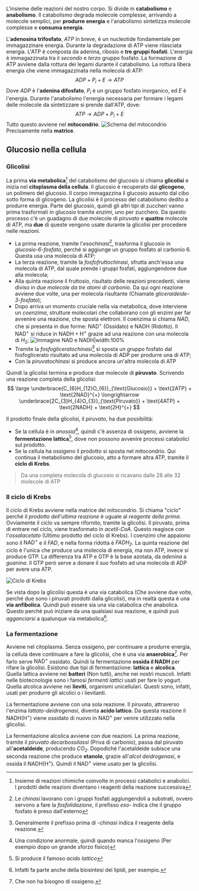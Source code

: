 L'insieme delle reazioni del nostro corpo. Si divide in **catabolismo** e **anabolismo**.
Il catabolismo degrada molecole complesse, arrivando a molecole semplici, per **produrre energia** e l'anabolismo sintetizza molecole complesse e **consuma energia**.

L'**adenosina trifosfato**, *ATP* in breve, è un nucleotide fondamentale per immagazzinare energia. Durante la degradazione di ATP viene rilasciata energia.
L'ATP è composta da adenina, ribosio e **tre gruppi fosfati**. L'energia è immagazzinata tra il *secondo* e *terzo* gruppo fosfato.
La formazione di ATP avviene dalla rottura dei legami durante il catabolismo. La rottura libera  energia che viene immagazzinata nella molecola di ATP:
$$
ADP+P_{i}+E \rightarrow ATP
$$
Dove *ADP* è l'**adenina difosfato**, $P_{i}$ è un gruppo fosfato inorganico, ed $E$ è l'energia.
Durante l'anabolismo l'energia necessaria per formare i legami delle molecole da sintetizzare si prende dall'ATP, dove:
$$
ATP \rightarrow ADP+P_{i}+E
$$
Tutto questo avviene nel **mitocondrio**.
![Schema del mitocondrio](https://promedtest.it/wp-content/uploads/2022/07/MITO.png)
Precisamente nella **matrice**.

## Glucosio nella cellula

### Glicolisi
La prima **via metabolica**[^1] del catabolismo del glucosio si chiama **glicolisi** e inizia nel **citoplasma della cellula**. Il glucosio è recuperato dal **glicogeno**, un polimero del glucosio. Il corpo immagazzina il glucosio assunto dal cibo sotto forma di glicogeno. 
La glicolisi è il processo del catabolismo dedito a produrre energia. Parte del glucosio, quindi gli altri tipi di zuccheri vanno prima trasformati in glucosio tramite *enzimi*, uno per zucchero.
Da questo processo c'è un guadagno di due molecole di *piruvato* e **quattro** molecole di ATP, ma **due** di queste vengono usate durante la glicolisi per procedere nelle reazioni.

- La prima reazione, tramite l'*esochinasi*[^4], trasforma il glucosio in *glucosio-6-fosfato*, perché si aggiunge un gruppo fosfato al carbonio 6. Questa usa una molecola di ATP;
- La terza reazione, tramite la *fosfofruttochinasi*, sfrutta anch'essa una molecola di ATP, dal quale prende i gruppi fosfati, aggiungendone due alla molecola;
- Alla quinta reazione il fruttosio, risultato delle reazioni precedenti, viene diviso in *due molecole da tre atomi di carbonio*. Da qui ogni reazione avviene due volte, una per molecola risultante (Chiamate *gliceraideide-3-fosfato*);
- Dopo arriva un momento cruciale nella via metabolica, dove interviene un *coenzima*, strutture molecolari che collaborano con gli enzimi per far avvenire una reazione, che sposta elettroni.
  Il coenzima si chiama *$\text{NAD}$*, che si presenta in due forme: $\text{NAD}^{+}$ (Ossidato) e $\text{NADH}$ (Ridotto). Il $\text{NAD}^{+}$ si riduce in $\text{NADH} + \text{H}^{+}$ grazie ad una reazione con una molecola di $H_{2}$;
  ![Immagine NAD e NADH|width:100%](https://cdn.shopify.com/s/files/1/0268/1811/7694/files/redox-reaction_480x480.png?v=1625878447)
- Tramite la *fosfogliceratochinasi*[^5] si sposta un gruppo fosfato dal fosfoglicerato risultato ad una molecola di ADP per produrre una di ATP;
- Con la *piruvatochinasi* si produce ancora un'altra molecola di ATP

Quindi la glicolisi termina e produce due molecole di **piruvato**.
Scrivendo una reazione completa della glicolisi:
$$
\large
\underbrace{C_{6}H_{12}O_{6}}_{\text{Glucosio}} + \text{2ATP} + \text{2NAD}^{+} \longrightarrow
\underbrace{2C_{3}H_{4}O_{3}}_{\text{Piruvato}} + \text{4ATP} + \text{2NADH} + \text{2H}^{+}
$$

Il prodotto finale della glicolisi, il *piruvato*,  ha due possibilità:
- Se la cellula è in *anossia*[^2], quindi c'è assenza di ossigeno, avviene la **fermentazione lattica**[^3], dove non possono avvenire processi catabolici sul prodotto.
- Se la cellula ha ossigeno il prodotto si sposta nel mitocondrio. Qui continua il metabolismo del glucosio, atto a formare altra $\text{ATP}$, tramite il **ciclo di Krebs**.

> Da una completa molecola di glucosio si ricavano dalle 28 alle 32 molecole di $\text{ATP}$

### Il ciclo di Krebs
Il ciclo di Krebs avviene nella matrice del mitocondrio. Si chiama "ciclo" perché il *prodotto dell'ultima reazione* è uguale al *reagente della prima*. Ovviamente il ciclo va sempre rifornito, tramite la glicolisi.
Il piruvato, prima di entrare nel ciclo, viene trasformato in *acetil-CoA*. Questo reagisce con l'*ossalacetato* (Ultimo prodotto del ciclo di Krebs).
I coenzimi che appaiono sono il $\text{NAD}^{+}$ e il *$\text{FAD}$*, e nella forma ridotta è *$FADH_{2}$*.
La quinta reazione del ciclo è l'unica che produce una molecola di energia, ma non $\text{ATP}$, invece si produce $\text{GTP}$. La differenza tra $\text{ATP}$ e $\text{GTP}$ è la base azotata, da *adenina* a *guanina*. Il $\text{GTP}$ però serve a donare il suo fosfato ad una molecola di $\text{ADP}$ per avere una $\text{ATP}$.

![Ciclo di Krebs](https://www.microbiologiaitalia.it/wp-content/uploads/2020/11/immagine-2.png)

Se vista dopo la glicolisi questa è una via catabolica (Che avviene due volte, perché due sono i piruvati prodotti dalla glicolisi), ma in realtà questa è una **via anfibolica**. Quindi può essere sia una via catabolica che anabolica. Questo perché può iniziare da una qualsiasi sua reazione, e quindi può *agganciarsi* a qualunque via metabolica[^6].  


### La fermentazione
Avviene nel citoplasma. Senza ossigeno, per continuare a produrre energia, la cellula deve continuare a fare la glicolisi, che è una via **anaerobica**[^7]. Per farlo serve $\text{NAD}^{+}$ ossidato. Quindi la fermentazione  **ossida il $\text{NADH}$** per rifare la glicolisi.
Esistono due tipi di fermentazione: **lattica** e **alcolica**.
Quella lattica avviene nei **batteri** (Non tutti), anche nei nostri muscoli. Infatti nelle biotecnologie sono i famosi *fermenti lattici* usati per fare lo yogurt.
Quella alcolica avviene nei **lieviti**, organismi unicellulari. Questi sono, infatti, usati per produrre gli alcolici o i lievitanti.

La fermentazione avviene con una sola reazione. Il piruvato, attraverso l'enzima *lattato-deidrogenasi*, diventa **acido lattico**. Da questa reazione il $\text{NADH}(\text{H}^{+})$ viene ossidato di nuovo in $\text{NAD}^{+}$ per venire utilizzato nella glicolisi.

La fermentazione alcolica avviene con due reazioni. La prima reazione, tramite il *piruvato decarbossilassi* (Priva di carbonio), passa dal piruvato all'**acetaldeide**, producendo *$CO_{2}$*. Dopodiché l'acetaldeide subisce una seconda reazione che produce **etanolo**, grazie all'*alcol deidrogenasi*, e ossida il $\text{NADH}(\text{H}^{+})$. Quindi il $\text{NAD}^{+}$ viene usato per la glicolisi.


[^1]: Insieme di reazioni chimiche coinvolte in processi catabolici e anabolici. I prodotti delle reazioni diventano i reagenti della reazione successiva
[^2]: Una condizione anormale, quindi quando manca l'ossigeno (Per esempio dopo un grande sforzo fisico)
[^3]: Si produce il famoso *acido lattico*
[^4]: Le *chinasi* lavorano con i gruppi fosfati aggiungendoli a substrati, ovvero servono a fare la *fosfolidazione*, il prefisso *eso-* indica che il gruppo fosfato è preso dall'esterno
[^5]: Generalmente il prefisso prima di *-chinasi* indica il reagente della reazione.
[^6]: Infatti fa parte anche della biosintesi dei lipidi, per esempio.
[^7]: Che non ha bisogno di ossigeno.